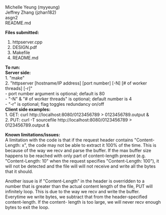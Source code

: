 <p>Michelle Yeung (myyeung)<br>
Jeffrey Zhang (jzhan182)<br>
asgn2<br>
README.md</p>

**Files submitted:**
1. httpserver.cpp
2. DESIGN.pdf
3. Makefile
4. README.md

**To run:**<br>
    **Server side:**<br>
    1. "make"<br>
    2. "httpserver [hostname/IP address] [port number] [-N] [# of worker threads] [-r]"<br>
        - port number argument is optional; default is 80<br>
        - "-N" & "# of worker threads" is optional; default number is 4<br>
        - "-r" is optional; flag toggles redundancy on/off<br>
    **Client side examples:**<br>
    1. GET: curl http://localhost:8080/0123456789 > 0123456789.output &<br>
    2. PUT: curl -T sourcefile http://localhost:8080/0123456789 > 0123456789.output &

**Known limitations/issues:**<br>
A limitation with the code is that if the request header contains
"Content-Length: x", the code may not be able to extract it 100% of the 
time. This is because of the way we recv and parse the buffer. If the max
buffer size happens to be reached with only part of content-length present 
(e.g. "Content-Length: 10" when the request specifies "Content-Length: 100"),
it will not be detected and the file will will not receive and write all the
bytes that it should.

Another issue is if "Content-Length" in the header is overridden to a number
that is greater than the actual content length of the file, PUT will infinitely
loop. This is due to the way we recv and write the buffer. Everytime we write 
bytes, we subtract that from the header-specified content-length. If the content-
length is too large, we will never recv enough bytes to exit the loop.
